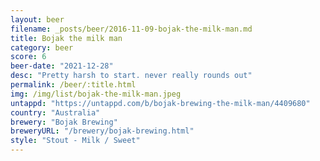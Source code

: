 ```yaml
---
layout: beer
filename: _posts/beer/2016-11-09-bojak-the-milk-man.md
title: Bojak the milk man
category: beer
score: 6
beer-date: "2021-12-28"
desc: "Pretty harsh to start. never really rounds out"
permalink: /beer/:title.html
img: /img/list/bojak-the-milk-man.jpeg
untappd: "https://untappd.com/b/bojak-brewing-the-milk-man/4409680"
country: "Australia"
brewery: "Bojak Brewing"
breweryURL: "/brewery/bojak-brewing.html"
style: "Stout - Milk / Sweet"
---
```

